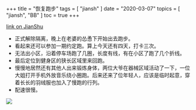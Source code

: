 +++
title = "恢复跑步"
tags = [
    "jiansh"
]
date = "2020-03-07"
topics = [
    "jiansh",
    "BB"
]
toc = true
+++



[link on JianShu](https://www.jianshu.com/p/23d6466121c7)

- 正式解除隔离，晚上在老婆的怂恿下开始出去跑步。
- 看起来还可以参加一期约定跑。算上今天还有四天，打卡三次。
- 无法出小区，沿着停车场跑了几圈，长度有线，有在小区了跑了几个折线。
- 最后定位到健身区的狭长区域里来回跑。
- 慢慢地居然还有其他人出来锻炼身体，两位大爷在器械区域活动了一下，一位大姐打开手机外放音乐绕小圈跑。后来还来了位年轻人，应该是临时起意，穿着长长的羽绒服也加入了慢跑的行列。
- 配速很慢。

![](https://upload-images.jianshu.io/upload_images/3296949-8ac06d8306685a44.png?imageMogr2/auto-orient/strip%7CimageView2/2/w/1240)
